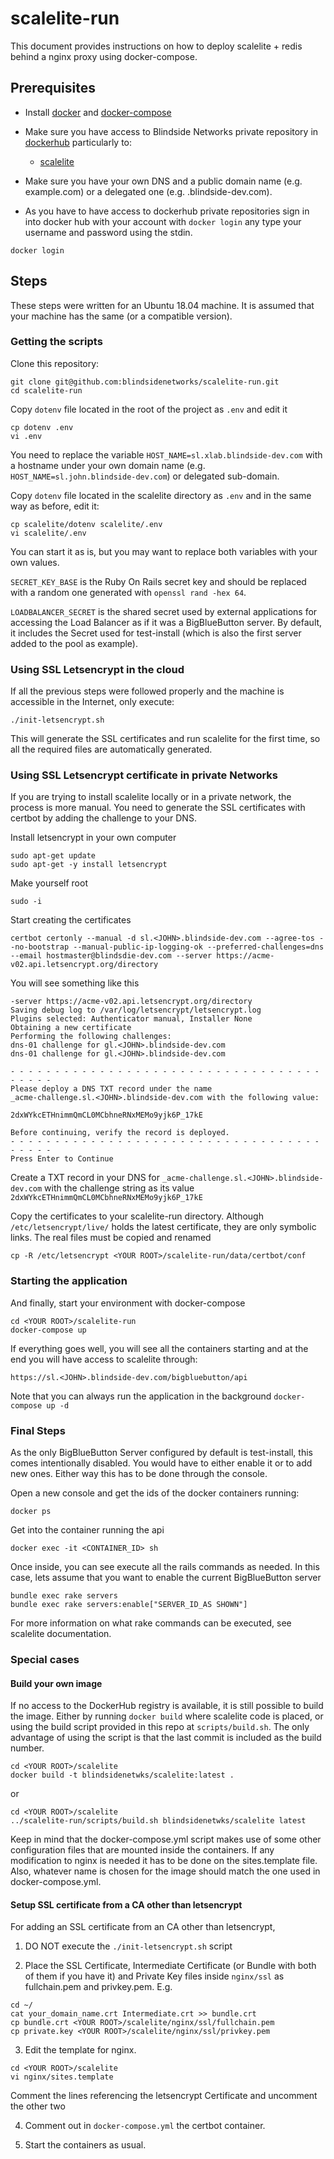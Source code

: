 # scalelite-run

This document provides instructions on how to deploy scalelite + redis behind a nginx proxy
using docker-compose.

## Prerequisites

- Install
[docker](https://www.digitalocean.com/community/tutorials/how-to-install-and-use-docker-on-ubuntu-18-04)
  and
[docker-compose](https://www.digitalocean.com/community/tutorials/how-to-install-docker-compose-on-ubuntu-18-04)

- Make sure you have access to Blindside Networks private repository in
  [dockerhub](https://cloud.docker.com/u/blindsidenetwks/repository/list) particularly to:

  - [scalelite](https://cloud.docker.com/u/blindsidenetwks/repository/docker/blindsidenetwks/scalelite)

- Make sure you have your own DNS and a public domain name (e.g. example.com) or a delegated one (e.g. <JOHN>.blindside-dev.com).


- As you have to have access to dockerhub private repositories sign in into docker hub with your account
with `docker login` any type your username and password using the stdin.

```
docker login
```

## Steps

These steps were written for an Ubuntu 18.04 machine. It is assumed that your machine has the same (or a compatible version).

### Getting the scripts

Clone this repository:

```
git clone git@github.com:blindsidenetworks/scalelite-run.git
cd scalelite-run
```

Copy `dotenv` file located in the root of the project as `.env` and edit it

```
cp dotenv .env
vi .env
```

You need to replace the variable `HOST_NAME=sl.xlab.blindside-dev.com` with a hostname under your own domain name (e.g. `HOST_NAME=sl.john.blindside-dev.com`) or delegated sub-domain.


Copy `dotenv` file located in the scalelite directory as `.env` and in the same way as before, edit it:

```
cp scalelite/dotenv scalelite/.env
vi scalelite/.env
```

You can start it as is, but you may want to replace both variables with your own values.

`SECRET_KEY_BASE` is the Ruby On Rails secret key and should be replaced with a random one generated with `openssl rand -hex 64`.

`LOADBALANCER_SECRET` is the shared secret used by external applications for accessing the Load Balancer as if it was a BigBlueButton server. By default, it includes the Secret used for test-install (which is also the first server added to the pool as example).


### Using SSL Letsencrypt in the cloud

If all the previous steps were followed properly and the machine is accessible in the Internet, only execute:

```
./init-letsencrypt.sh
```

This will generate the SSL certificates and run scalelite for the first time, so all the required files are automatically generated.


### Using SSL Letsencrypt certificate in private Networks

If you are trying to install scalelite locally or in a private network, the process is more manual. You need to generate the SSL certificates with certbot by adding the challenge to your DNS.

Install letsencrypt in your own computer

```
sudo apt-get update
sudo apt-get -y install letsencrypt
```

Make yourself root

```
sudo -i
```

Start creating the certificates

```
certbot certonly --manual -d sl.<JOHN>.blindside-dev.com --agree-tos --no-bootstrap --manual-public-ip-logging-ok --preferred-challenges=dns --email hostmaster@blindsdie-dev.com --server https://acme-v02.api.letsencrypt.org/directory
```

You will see something like this
```
-server https://acme-v02.api.letsencrypt.org/directory
Saving debug log to /var/log/letsencrypt/letsencrypt.log
Plugins selected: Authenticator manual, Installer None
Obtaining a new certificate
Performing the following challenges:
dns-01 challenge for gl.<JOHN>.blindside-dev.com
dns-01 challenge for gl.<JOHN>.blindside-dev.com

- - - - - - - - - - - - - - - - - - - - - - - - - - - - - - - - - - - - - - - -
Please deploy a DNS TXT record under the name
_acme-challenge.sl.<JOHN>.blindside-dev.com with the following value:

2dxWYkcETHnimmQmCL0MCbhneRNxMEMo9yjk6P_17kE

Before continuing, verify the record is deployed.
- - - - - - - - - - - - - - - - - - - - - - - - - - - - - - - - - - - - - - - -
Press Enter to Continue
```

Create a TXT record in your DNS for
`_acme-challenge.sl.<JOHN>.blindside-dev.com` with the challenge string as
its value `2dxWYkcETHnimmQmCL0MCbhneRNxMEMo9yjk6P_17kE`

Copy the certificates to your scalelite-run directory. Although `/etc/letsencrypt/live/`
holds the latest certificate, they are only symbolic links. The real files must be copied and renamed

```
cp -R /etc/letsencrypt <YOUR ROOT>/scalelite-run/data/certbot/conf
```

### Starting the application

And finally, start your environment with docker-compose

```
cd <YOUR ROOT>/scalelite-run
docker-compose up
```

If everything goes well, you will see all the containers starting and at the
end you will have access to scalelite through:

```
https://sl.<JOHN>.blindside-dev.com/bigbluebutton/api
```

Note that you can always run the application in the background `docker-compose up -d`

### Final Steps

As the only BigBlueButton Server configured by default is test-install, this comes intentionally disabled. You would have to either enable it or to add new ones. Either way this has to be done through the console.

Open a new console and get the ids of the docker containers running:

```
docker ps
```

Get into the container running the api

```
docker exec -it <CONTAINER_ID> sh
```

Once inside, you can see execute all the rails commands as needed. In this case, lets assume that you want to enable the current BigBlueButton server

```
bundle exec rake servers
bundle exec rake servers:enable["SERVER_ID_AS SHOWN"]
```

For more information on what rake commands can be executed, see scalelite documentation.

### Special cases

#### Build your own image

If no access to the DockerHub registry is available, it is still possible to build the image. Either by running `docker build` where scalelite code is placed, or using the build script provided in this repo at `scripts/build.sh`. The only advantage of using the script is that the last commit is included as the build number.

```
cd <YOUR ROOT>/scalelite
docker build -t blindsidenetwks/scalelite:latest .
```

or

```
cd <YOUR ROOT>/scalelite
../scalelite-run/scripts/build.sh blindsidenetwks/scalelite latest
```

Keep in mind that the docker-compose.yml script makes use of some other configuration files that are mounted inside the containers. If any modification to nginx is needed it has to be done on the sites.template file. Also, whatever name is chosen for the image should match the one used in docker-compose.yml.

#### Setup SSL certificate from a CA other than letsencrypt

For adding an SSL certificate from an CA other than letsencrypt,

1. DO NOT execute the `./init-letsencrypt.sh` script

2. Place the SSL Certificate, Intermediate Certificate (or Bundle with both of them if you have it) and Private Key files inside `nginx/ssl` as fullchain.pem and privkey.pem.
E.g.
```
cd ~/
cat your_domain_name.crt Intermediate.crt >> bundle.crt
cp bundle.crt <YOUR ROOT>/scalelite/nginx/ssl/fullchain.pem
cp private.key <YOUR ROOT>/scalelite/nginx/ssl/privkey.pem
```

3. Edit the template for nginx.
```
cd <YOUR ROOT>/scalelite
vi nginx/sites.template
```
Comment the lines referencing the letsencrypt Certificate and uncomment the other two

4. Comment out in `docker-compose.yml` the certbot container.

5. Start the containers as usual.
